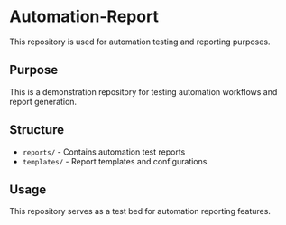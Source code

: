 # Automation-Report

This repository is used for automation testing and reporting purposes.

## Purpose

This is a demonstration repository for testing automation workflows and report generation.

## Structure

- `reports/` - Contains automation test reports
- `templates/` - Report templates and configurations

## Usage

This repository serves as a test bed for automation reporting features.